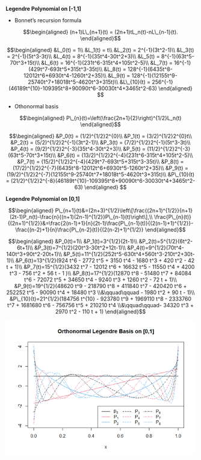 **Legendre Polynomial on \[-1,1\]**

-   Bonnet’s recursion formula

$$\begin{aligned}
    (n+1)L\_{n+1}(t) = (2n+1)tL_n(t)-nL\_{n-1}(t).
    \end{aligned}$$

$$\begin{aligned}
    &L_0(t) = 1\\
    &L_1(t) = t\\
    &L_2(t) = 2^{-1}(3t^2-1)\\
    &L_3(t) = 2^{-1}(5t^3-3t)\\
    &L_4(t) = 8^{-1}(35t^4-30t^2+3)\\
    &L_5(t) = 8^{-1}(63t^5-70t^3+15t)\\
    &L_6(t) = 16^{-1}(231t^6-315t^4+105t^2-5)\\
    &L_7(t) = 16^{-1}(429t^7-693t^5+315t^3-35t)\\
    &L_8(t) = 128^{-1}(6435t^8-12012t^6+6930t^4-1260t^2+35)\\
    &L_9(t) = 128^{-1}(12155t^9-25740t^7+18018t^5-4620t^3+315t)\\
    &L\_{10}(t) = 256^{-1}(46189t^{10}-109395t^8+90090t^6-30030t^4+3465t^2-63)
    \end{aligned}
$$

-   Othonormal basis

$$\begin{aligned}
    P\_{n}(t)=\left(\frac{2n+1}{2}\right)^{1/2}L_n(t)
    \end{aligned}$$

$$\begin{aligned}
    &P_0(t) = (1/2)^{1/2}2^{0}\\
    &P_1(t) = (3/2)^{1/2}2^{0}t\\
    &P_2(t) = (5/2)^{1/2}2^{-1}(3t^2-1)\\
    &P_3(t) = (7/2)^{1/2}2^{-1}(5t^3-3t)\\
    &P_4(t) = (9/2)^{1/2}2^{-3}(35t^4-30t^2+3)\\
    &P_5(t) = (11/2)^{1/2}2^{-3}(63t^5-70t^3+15t)\\
    &P_6(t) = (13/2)^{1/2}2^{-4}(231t^6-315t^4+105t^2-5)\\
    &P_7(t) = (15/2)^{1/2}2^{-4}(429t^7-693t^5+315t^3-35t)\\
    &P_8(t) = (17/2)^{1/2}2^{-7}(6435t^8-12012t^6+6930t^5-1260t^2+35)\\
    &P_9(t) = (19/2)^{1/2}2^{-7}(12155t^9-25740t^7+18018t^5-4620t^3+315t)\\
    &P\_{10}(t) = (21/2)^{1/2}2^{-8}(46189t^{10}-109395t^8+90090t^6-30030t^4+3465t^2-63)
    \end{aligned}
$$
  

**Legendre Polynomial on \[0,1\]**

$$\begin{aligned}
    P\_{n+1}(t)&=(2n+3)^{1/2}\left\[\frac{(2n+1)^{1/2}}{n+1}(2t-1)P_n(t)-\frac{n}{(n+1)(2n-1)^{1/2}}P\_{n-1}(t)\right\],\\
    \frac{P\_{n}(t)}{(2n+1)^{1/2}}&=\frac{2(n-1)+1}{n}(2t-1)\frac{P\_{n-1}(t)}{(2(n-1)+1)^{1/2}}-\frac{(n-2)+1}{n}\frac{P\_{n-2}(t)}{(2(n-2)+1)^{1/2}}
    \end{aligned}$$

$$\begin{aligned}
    &P_0(t)=1\\
    &P_1(t)=3^{1/2}(2t-1)\\
    &P_2(t)=5^{1/2}(6t^2-6t+1)\\
    &P_3(t)=7^{1/2}(20t^3-30t^2+12t-1)\\
    &P_4(t)=9^{1/2}(70t^4-140t^3+90t^2-20t+1)\\
    &P_5(t)=11^{1/2}(252t^5-630t^4+560t^3-210t^2+30t-1)\\
    &P_6(t)=13^{1/2}(924 t^6 - 2772 t^5 + 3150 t^4 - 1680 t^3 + 420 t^2 - 42 t + 1)\\
    &P_7(t)=15^{1/2}(3432 t^7 - 12012 t^6 + 16632 t^5 - 11550 t^4 + 4200 t^3 - 756 t^2 + 56 t - 1
    )\\
    &P_8(t)=17^{1/2}(12870 t^8 - 51480 t^7 + 84084 t^6 - 72072 t^5 + 34650 t^4 - 9240 t^3 + 1260 t^2 - 72 t + 1)\\
    &P_9(t)=19^{1/2}(48620 t^9 - 218790 t^8 + 411840 t^7 - 420420 t^6 + 252252 t^5 - 90090 t^4 + 18480 t^3 \\&\qquad\qquad - 1980 t^2 + 90 t - 1)\\
    &P\_{10}(t)=21^{1/2}(184756 t^{10} - 923780 t^9 + 1969110 t^8 - 2333760 t^7 + 1681680 t^6 - 756756 t^5 + 210210 t^4 \\&\qquad\qquad- 34320 t^3 + 2970 t^2 - 110 t + 1)
    \end{aligned}$$

![](LegendrePoly_files/figure-markdown_github/basis-1.png)
